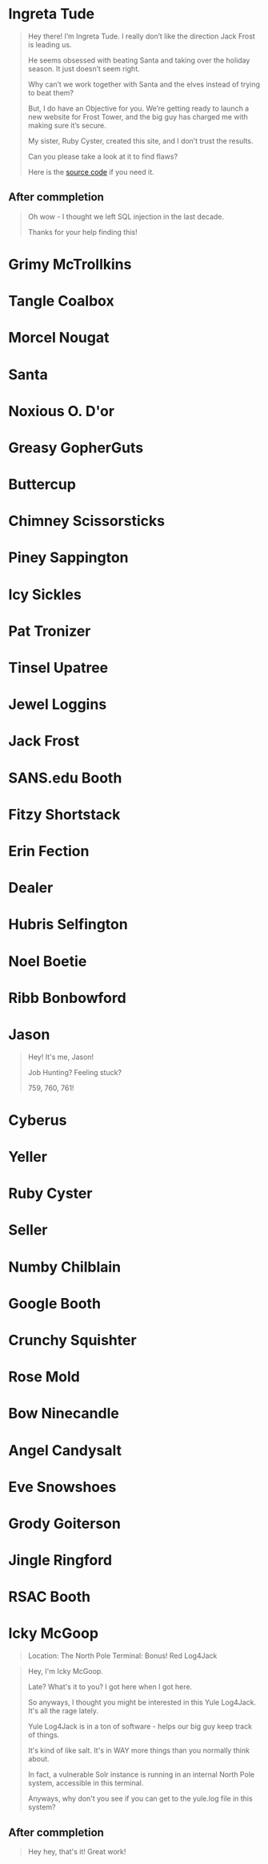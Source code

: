 # Ingreta Tude

> Hey there! I’m Ingreta Tude. I really don’t like the direction Jack Frost is leading us.
> 
> He seems obsessed with beating Santa and taking over the holiday season. It just doesn’t seem right.
> 
> Why can’t we work together with Santa and the elves instead of trying to beat them?
> 
> But, I do have an Objective for you. We’re getting ready to launch a new website for Frost Tower, and the big guy has charged me with making sure it’s secure.
> 
> My sister, Ruby Cyster, created this site, and I don’t trust the results.
> 
> Can you please take a look at it to find flaws?
> 
> Here is the [source code](https://download.holidayhackchallenge.com/2021/frosttower-web.zip) if you need it.

## After commpletion

> Oh wow - I thought we left SQL injection in the last decade.
> 
> Thanks for your help finding this!

# Grimy McTrollkins

# Tangle Coalbox

# Morcel Nougat

# Santa

# Noxious O. D'or

# Greasy GopherGuts

# Buttercup

# Chimney Scissorsticks

# Piney Sappington

# Icy Sickles

# Pat Tronizer

# Tinsel Upatree

# Jewel Loggins

# Jack Frost

# SANS.edu Booth

# Fitzy Shortstack

# Erin Fection

# Dealer

# Hubris Selfington

# Noel Boetie

# Ribb Bonbowford

# Jason

> Hey! It's me, Jason!
> 
> Job Hunting? Feeling stuck?
> 
> 759, 760, 761!

# Cyberus

# Yeller

# Ruby Cyster

# Seller

# Numby Chilblain

# Google Booth

# Crunchy Squishter

# Rose Mold

# Bow Ninecandle

# Angel Candysalt

# Eve Snowshoes

# Grody Goiterson

# Jingle Ringford

# RSAC Booth

# Icky McGoop

> Location: The North Pole
> Terminal: Bonus! Red Log4Jack

> Hey, I'm Icky McGoop.
> 
> Late? What's it to you? I got here when I got here.
> 
> So anyways, I thought you might be interested in this Yule Log4Jack. It's all the rage lately.
> 
> Yule Log4Jack is in a ton of software - helps our big guy keep track of things.
> 
> It's kind of like salt. It's in WAY more things than you normally think about.
> 
> In fact, a vulnerable Solr instance is running in an internal North Pole system, accessible in this terminal.
> 
> Anyways, why don't you see if you can get to the yule.log file in this system?

## After commpletion

> Hey hey, that's it! Great work!
